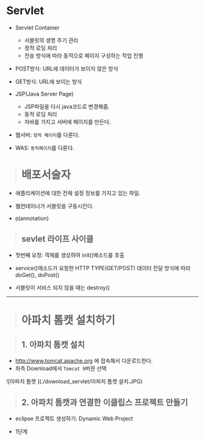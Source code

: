 # Servlet

- Servlet Container
  - 서블릿의 생명 주기 관리
  - 정적 로딩 처리
  - 전송 방식에 따라 동적으로 페이지 구성하는 작업 진행

- POST방식: URL에 데이터가 보이지 않은 방식
- GET방식: URL에 보이는 방식

- JSP(Java Server Page)
  - JSP파일을 다시 java코드로 변경해줌.
  - 동적 로딩 처리
  - 자바를 가지고 서버에 페이지를 만든다.

- 웹서버: `정적 페이지`를 다룬다.
- WAS: `동적페이지`를 다룬다.

> # 배포서술자

- 애플리케이션에 대한 전체 설정 정보를 가지고 있는 파일.

- 웹컨테이너가 서블릿을 구동시킨다.
- `@`(annotation)

> ## sevlet 라이프 사이클

- 첫번째 요청: 객체를 생성하여 init()메소드를 호출
- service()메소드가 요청한 HTTP TYPE(GET/POST) 데이터 전달 방식에 따라 doGet(), doPost()

- 서블릿이 서비스 되지 않을 때는 destroy()


<hr>

> # 아파치 톰캣 설치하기

> ## 1. 아파치 톰캣 설치


- http://www.tomcat.apache.org 에 접속해서 다운로드한다.
- 좌측 Download에서 `Tomcat 9`버젼 선택

![아파치 톰캣 ](./download_servlet/아파치 톰캣 설치.JPG)


> ## 2. 아파치 톰캣과 연결한 이클립스 프로젝트 만들기

- eclipse 프로젝트 생성하기: Dynamic Web Project

- 1단계
![]()
